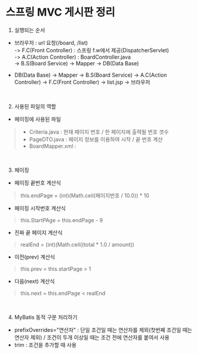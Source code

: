스프링 MVC 게시판 정리
===

1. 실행되는 순서

- 브라우저 : url 요청(/board, /list)    
-> F.C(Front Controller) : 스프링 f.w에서 제공(DispatcherServlet)    
-> A.C(Action Controller) : BoardController.java    
-> B.S(Board Service) -> Mapper -> DB(Data Base)

- DB(Data Base) -> Mapper -> B.S(Board Service) -> A.C(Action Controller) -> F.C(Front Controller) -> list.jsp -> 브라우저

<br>

2. 사용된 파일의 역할

- 페이징에 사용된 파일

> - Criteria.java : 현재 페이지 번호 / 한 페이지에 출력될 번호 갯수
> - PageDTO.java : 페이지 정보를 이용하여 시작 / 끝 번호 계산
> - BoardMapper.xml : 

<br>

3. 페이징

- 페이징 끝번호 계산식
> this.endPage = (int)(Math.ceil(페이지번호 / 10.0)) * 10

- 페이징 시작번호 계산식
> this.StartPAge = this.endPage - 9

- 진짜 끝 페이지 계산식
> realEnd = (int)(Math.ceil((total * 1.0 / amount))

- 이전(prev) 계산식
> this.prev = this.startPage > 1

- 다음(next) 계산식
> this.next = this.endPage < realEnd

<br>

4. MyBatis 동적 구문 처리하기

- prefixOverrides="연산자" : 단일 조건일 때는 연산자를 제외(첫번째 조건일 때는 연산자 제외) / 조건이 두개 이상일 때는 조건 전에 연산자를 붙여서 사용
- trim : 조건을 추가할 때 사용